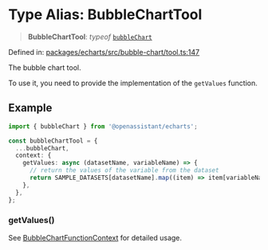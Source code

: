 # Type Alias: BubbleChartTool

> **BubbleChartTool**: *typeof* [`bubbleChart`](../variables/bubbleChart.md)

Defined in: [packages/echarts/src/bubble-chart/tool.ts:147](https://github.com/GeoDaCenter/openassistant/blob/0c688d870b87d67f5ae44bc9413af48292a3320a/packages/echarts/src/bubble-chart/tool.ts#L147)

The bubble chart tool.

To use it, you need to provide the implementation of the `getValues` function.

## Example

```ts
import { bubbleChart } from '@openassistant/echarts';

const bubbleChartTool = {
  ...bubbleChart,
  context: {
    getValues: async (datasetName, variableName) => {
      // return the values of the variable from the dataset
      return SAMPLE_DATASETS[datasetName].map((item) => item[variableName]);
    },
  },
};
```

### getValues()

See [BubbleChartFunctionContext](BubbleChartFunctionContext.md) for detailed usage.
